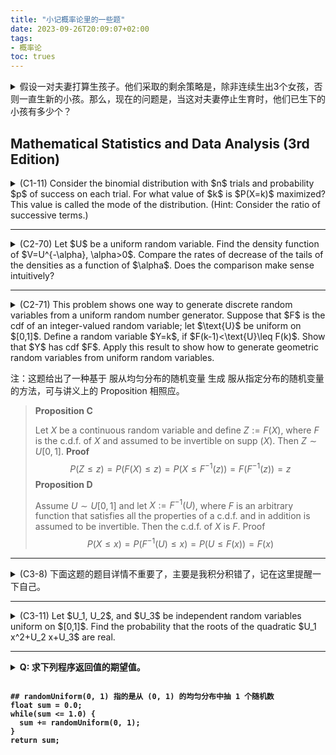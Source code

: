 ```yaml
---
title: "小记概率论里的一些题"
date: 2023-09-26T20:09:07+02:00
tags:
- 概率论
toc: trues
---
```




<details><summary>假设一对夫妻打算生孩子。他们采取的剩余策略是，除非连续生出3个女孩，否则一直生新的小孩。那么，现在的问题是，当这对夫妻停止生育时，他们已生下的小孩有多少个？</summary>

为了回答这个问题，可以直接考虑不同小孩数量的概率。假设每次生育时，生出女孩的概率为$p$，生出男孩的概率为$q :=1-p$。那么，在这题里：
* 样本空间中的样本点 $\omega_i$ 是长度为 i 的已被生下来的小孩的性别序列。例如，$w_2 = BG$ 表示一共生了两个小孩，第一个是男孩，第二个是女孩；
* 我们设定一个随机变量 $\text{X}(\omega): \Omega  \rightarrow \mathbb R$ 。这个随机变量需要输入一个样本点，即上文提到的性别序列，并输出所输入序列的长度值；
* 概率测度 $\text P(x) = \text P(\text{X}=x)$表示「这对夫妻停止生育时，他们已生下的小孩有 x 个」的概率。

不难求出以下递归形式，
$$
\begin{align}
\text P(1)&=0
\\\
\text P(2)&=0
\\\
\text P(3)&=p^3
\\\
\text P(4)&=qp^3=q\text P(3)
\\\
\text P(5)&=q^2\text P(3)+qp\text P(3)=q\text P(4)+qp\text P(3)
\\\
\text P(6)&=q\text P(5)+qp\text P(4)+qp^2\text P(3)
\\\
\cdots
\\\
\text P(n)&=q\text P(n-1)+qp\text P(n-2)+qp^2\text P(n-3)
\end{align}
$$

取$p=0.5$，可得：


{{< figure
  src="https://s2.loli.net/2023/09/28/djxoFcCB4LHke1M.jpg"
  class="smaller"
  caption="p=0.5"
>}}

```matlab
p=0.5; 
q=1-p; 
f=zeros(60,1); 
f(3)=p^3; 
for i=4:60 
    f(i)=q*f(i-1)+q*p*f(i-2)+q*p^2*f(i-3); 
end 
bar(f)
```

</details>







## Mathematical Statistics and Data Analysis (3rd Edition)


<details><summary>(C1-11) Consider the binomial distribution with $n$ trials and probability $p$ of success on each trial. For what value of $k$ is $P(X=k)$ maximized? This value is called the mode of the distribution. (Hint: Consider the ratio of successive terms.)</summary>
$$
\begin{aligned} \frac{P(X=k+1)}{P(X=k)} 
& =\frac{C^{k+1}_n p^{k+1}(1-p)^{n-k-1}}{C^{k}_n p^k(1-p)^{n-k}}\\\
&=\frac{p}{1-p} \cdot \frac{n-k}{k+1} .\end{aligned}
$$

随着k取值的增加，以上表达式中的比值会经历大于1（可能还会等于1）以及小于1的变化。我们希望找到能让上式小于1（即$\frac{p}{1-p} \cdot \frac{n-k}{k+1}<1$）的最小的k。易得：
$$
n p-k p<k-k p+1-p \Longleftrightarrow k>p \cdot(n+1)-1
$$

最后可得$k =\lfloor p \cdot(n+1)\rfloor$。
</details>

---



<details><summary>(C2-70) Let $U$ be a uniform random variable. Find the density function of $V=U^{-\alpha}, \alpha>0$. Compare the rates of decrease of the tails of the densities as a function of $\alpha$. Does the comparison make sense intuitively?</summary>
$$
f_V(x)=F_V^{\prime}(x)=\left(1-x^{-\frac{1}{\alpha}}\right)^{\prime}=-\left(-\frac{1}{\alpha}\right) \cdot x^{-\frac{1}{\alpha}-1}=\frac{1}{\alpha} \cdot x^{-\left(1+\frac{1}{\alpha}\right)}, \quad x \in[1,+\infty\rangle .
$$
</details>

---


<details><summary>
(C2-71) This problem shows one way to generate discrete random variables from a uniform random number generator. Suppose that $F$ is the cdf of an integer-valued random variable; let $\text{U}$ be uniform on $[0,1]$. Define a random variable $Y=k$, if $F(k-1)<\text{U}\leq F(k)$. Show that $Y$ has cdf $F$. Apply this result to show how to generate geometric random variables from uniform random variables.
</summary>

这题一共两问。第一问要求证明题中构造的随机变量$Y$的分布函数与目标分布的函数相等，即$F_Y=F_{服从目标分布的随机变量}$。第二问要求用第一问的结论，构造一个服从几何分布的随机变量。第一小问只需直接计算$Y$的分布函数即可得证。这里只做第二小问。

{{< figure
  src="https://s2.loli.net/2023/09/28/7I6OoC89hrTUAQW.jpg"
  class="bigger"
>}}
</details>

注：这题给出了一种基于 服从均匀分布的随机变量 生成 服从指定分布的随机变量 的方法，可与讲义上的 Proposition 相照应。
> **Proposition C**
>
> Let $X$ be a continuous random variable and define $Z:=F(X)$, where $F$ is the c.d.f. of $X$ and assumed to be invertible on supp $(X)$. Then $Z \sim U[0,1]$.
> **Proof**
$$
P(Z \leq z)=P(F(X) \leq z)=P\left(X \leq F^{-1}(z)\right)=F\left(F^{-1}(z)\right)=z
$$
> **Proposition D**
>
> Assume $U \sim U[0,1]$ and let $X:=F^{-1}(U)$, where $F$ is an arbitrary function that satisfies all the properties of a c.d.f. and in addition is assumed to be invertible.
> Then the c.d.f. of $X$ is $F$.
> Proof
$$
P(X \leq x)=P\left(F^{-1}(U) \leq x\right)=P(U \leq F(x))=F(x)
$$

---



<details><summary>(C3-8) 下面这题的题目详情不重要了，主要是我积分积错了，记在这里提醒一下自己。</summary>
$$
\begin{aligned}
P(X+Y \leq 1)= & P(X \leq 1-Y)=\int_0^1 \int_0^{1-y} \frac{6}{7}(x+y)^2 d x d y \\
= & \left.\int_0^1\left(\frac{2}{7}(x+y)^3\right)\right|_0 ^{1-y} d y \\
& =\int_0^1-\frac{2}{7} y^3+\frac{2}{7} d y \\
& =\left.\left(-\frac{1}{14} y^4+\frac{2}{7} y\right)\right|_0 ^1 \\
& =\frac{3}{14} \approx 0.2143
\end{aligned}
$$
</details>

---


<details><summary>(C3-11) Let $U_1, U_2$, and $U_3$ be independent random variables uniform on $[0,1]$. Find the probability that the roots of the quadratic $U_1 x^2+U_2 x+U_3$ are real.</summary>


1. 计算 $X=U_1U_3$ 的分布函数
$$
\begin{aligned}
F_{U_1 \cdot U_3}(x) & =P\left(U_1 \cdot U_3 \leq x\right)=\iint_{u_1 \cdot u_3 \leq x} f_{U_1, U_3}\left(u_1, u_3\right) d u_1 d u_3 \\\
& =\iint_{u_1 \cdot u_3 \leq x} f_{U_1}\left(u_1\right) \cdot f_{U_3}\left(u_3\right) d u_1 d u_3 \\\
& =\int_0^x \int_0^1 d u_3 d u_1+\int_x^1 \int_0^{\frac{x}{u_1}} d u_3 d u_1=\int_0^x d u_1+\int_x^1 \frac{x}{u_1} d u_1 \\\
& =x+\left.x \cdot \ln u_1\right|_x ^1=x+x \cdot(0-\ln x) \\\
& =x-x \ln x .
\end{aligned}
$$


2. 使用上一部分求出的分布函数求解 $P[U_1U_3 \leq \frac {U^2_2}{4} ]$
$$
\begin{aligned}
P\left(X \leq \frac{U_2^2}{4}\right) & =\iint_{x \leq \frac{u_2^2}{4}} f_{X, U_2}\left(x, u_2\right) d x d u_2=\iint_{x \leq \frac{u_2^2}{4}} f_X(x) \cdot f_{U_2}\left(u_2\right) d x d u_2 \\\
& =\int_0^1\left(\int_0^{\frac{u_2^2}{4}}-\ln x \cdot 1 d x\right) d u_2=\int_0^1-\left.(x \cdot(\ln x-1))\right|_0 ^{\frac{u_2^2}{4}} d u_2 \\\
& =\int_0^1 \frac{u_2^2}{4} \cdot\left(1-\ln \left(\frac{u_2^2}{4}\right)\right) d u_2=\left|\begin{array}{ll}
u=\ln \left(\frac{u_2^2}{4}\right) & d v=\frac{u_2^2}{4} d u_2 \\\
d u=\frac{2}{u_2} d u_2 & v=\frac{u_2^3}{12}
\end{array}\right| \\\
& =\left.\frac{u_2^3}{12}\right|_0 ^1-\left.\frac{u_2^3}{12} \cdot \ln \left(\frac{u_2^2}{4}\right)\right|_0 ^1+\int_0^1 \frac{u_2^2}{6} d u_2=\frac{1}{12}-\frac{1}{12} \cdot \ln \left(\frac{1}{4}\right)+\left.\frac{u_2^3}{18}\right|_0 ^1 \\\
& =\frac{1}{12}+\frac{1}{12} \cdot \ln 4+\frac{1}{18} \\\
& =\frac{5+3 \cdot \ln 4}{36} .
\end{aligned}
$$


</details>

---

<details>
<summary><b>Q: 求下列程序返回值的期望值。
<pre><code>
## randomUniform(0, 1) 指的是从 (0, 1) 的均匀分布中抽 1 个随机数
float sum = 0.0;
while(sum <= 1.0) {
  sum += randomUniform(0, 1);
}
return sum;
</code></pre>
</b></summary>

<b>A</b>: 
令 $X_1, X_2, \ldots, X_n \sim \operatorname{Unif}(0,1), S_0=0, S_n=X_1+X_2+\cdots+X_n$ ，定义停时 $\tau=\inf \left\{n \geq 0: S_n>1\right\}$ 。目的是求 $\mathbb{E}\left[S_\tau\right]$ 。可见 $S_n-n / 2$ 是一个鞅。因为 $S_{\tau \wedge n} \leq 2$ ，满足 optional sampling定理＋条件，可以得到 $\mathbb{E}\left[S_\tau-\tau / 2\right]=S_0$ ，也就是说 $\mathbb{E}\left[S_\tau\right]=\mathbb{E}[\tau] / 2$ ，所以求 $\mathbb{E}[\tau]$ 就可以了。要求一个函数 $f:[0, \infty) \rightarrow[0, \infty)$ 使得 $f\left(S_{\tau \wedge n}\right)+\tau \wedge n$ 是一个鞅，且对于 $x>1, f(x)=0$ 。 根据䩰性质以及边界条件，解ODE：$f(x)=1+\int_x^1 f(t) d t$ 得到 $f(x)=e^{1-x} 1_{\{x \leq 1\}}$ 。为什么这样就足够了呢？因为根据靱性质 $f\left(S_0\right)=\mathbb{E}\left[f\left(S_{\tau \wedge n}\right)+\tau \wedge n\right]$ ，令 $n \rightarrow \infty$ ，根据单调以及控制收敛定理＋，收敛到 $\mathbb{E}\left[f\left(S_\tau\right)+\tau\right]$ 。因为边界条件，$f\left(S_\tau\right)=0$ ，所以 $\mathbb{E}[\tau]=f\left(S_0\right)=f(0)=e$ 。最终结果就是 $\mathbb{E}\left[S_\tau\right]=\mathbb{E}[\tau] / 2=e / 2 \approx 1.359 \ldots$  
</details>
